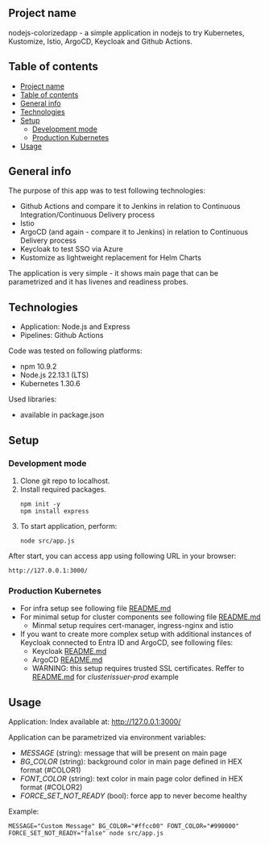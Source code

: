 ## Project name
nodejs-colorizedapp - a simple application in nodejs to try Kubernetes, Kustomize, Istio, ArgoCD, Keycloak and Github Actions.

## Table of contents
- [Project name](#project-name)
- [Table of contents](#table-of-contents)
- [General info](#general-info)
- [Technologies](#technologies)
- [Setup](#setup)
  - [Development mode](#development-mode)
  - [Production Kubernetes](#production-kubernetes)
- [Usage](#usage)

## General info
The purpose of this app was to test following technologies:
- Github Actions and compare it to Jenkins in relation to Continuous Integration/Continuous Delivery process
- Istio
- ArgoCD (and again - compare it to Jenkins) in relation to Continuous Delivery process
- Keycloak to test SSO via Azure
- Kustomize as lightweight replacement for Helm Charts

The application is very simple - it shows main page that can be parametrized and it has livenes and readiness probes.
  
## Technologies
* Application: Node.js and Express
* Pipelines: Github Actions

Code was tested on following platforms:
* npm 10.9.2
* Node.js 22.13.1 (LTS)
* Kubernetes 1.30.6

Used libraries:
* available in package.json

## Setup

### Development mode

1. Clone git repo to localhost.
2. Install required packages.
    ```
    npm init -y
    npm install express
    ```
3. To start application, perform:
    ```
    node src/app.js
    ```

After start, you can access app using following URL in your browser:
```
http://127.0.0.1:3000/
```

### Production Kubernetes

* For infra setup see following file [README.md](./infra/terraform/README.md) 
* For minimal setup for cluster components see following file [README.md](./infra/kubernetes/README.md)
  * Minmal setup requires cert-manager, ingress-nginx and istio
* If you want to create more complex setup with additional instances of Keycloak connected to Entra ID and ArgoCD, see following files:
  * Keycloak [README.md](./infra/kubernetes/keycloak/README.md)
  * ArgoCD [README.md](./infra/kubernetes/argocd/README.md)
  * WARNING: this setup requires trusted SSL certificates. Reffer to [README.md](./infra/kubernetes/README.md) for *clusterissuer-prod* example

## Usage

Application:
Index available at: http://127.0.0.1:3000/

Application can be parametrized via environment variables:
* *MESSAGE* (string): message that will be present on main page
* *BG_COLOR* (string): background color in main page defined in HEX format (#COLOR1)
* *FONT_COLOR* (string): text color in main page color defined in HEX format (#COLOR2)
* *FORCE_SET_NOT_READY* (bool): force app to never become healthy

Example:
```
MESSAGE="Custom Message" BG_COLOR="#ffcc00" FONT_COLOR="#990000" FORCE_SET_NOT_READY="false" node src/app.js
```
